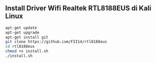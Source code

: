 ## Install Driver Wifi Realtek RTL8188EUS di Kali Linux
```sh
apt-get update
apt-get upgrade 
apt-get install git
git clone https://github.com/FII14/rtl8188eus
cd rtl8188eus
chmod +x install.sh
./install.sh
```
